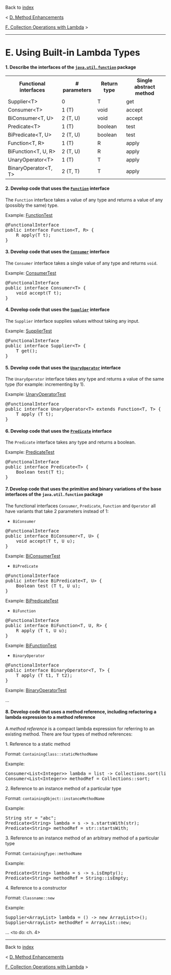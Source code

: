 Back to [index](README.md)

&lt; [D. Method Enhancements](D.md)

[F. Collection Operations with Lambda](F.md) &gt;

---
# E. Using Built-in Lambda Types

#### 1. Describe the interfaces of the [`java.util.function`](https://docs.oracle.com/javase/8/docs/api/java/util/function/package-summary.html) package
<table>
    <tr>
        <th>Functional interfaces</th>
        <th># parameters</th>
        <th>Return type</th>
        <th>Single abstract method</th>
    </tr>
    <tr>
        <td>Supplier&lt;T&gt;</td>
        <td>0</td>
        <td>T</td>
        <td>get</td>
    </tr>
    <tr>
        <td>Consumer&lt;T&gt;</td>
        <td>1 (T)</td>
        <td>void</td>
        <td>accept</td>
    </tr>
    <tr>
        <td>BiConsumer&lt;T, U&gt;</td>
        <td>2 (T, U)</td>
        <td>void</td>
        <td>accept</td>
    </tr>
    <tr>
        <td>Predicate&lt;T&gt;</td>
        <td>1 (T)</td>
        <td>boolean</td>
        <td>test</td>
    </tr>
    <tr>
        <td>BiPredicate&lt;T, U&gt;</td>
        <td>2 (T, U)</td>
        <td>boolean</td>
        <td>test</td>
    </tr>
    <tr>
        <td>Function&lt;T, R&gt;</td>
        <td>1 (T)</td>
        <td>R</td>
        <td>apply</td>
    </tr>
    <tr>
        <td>BiFunction&lt;T, U, R&gt;</td>
        <td>2 (T, U)</td>
        <td>R</td>
        <td>apply</td>
    </tr>
    <tr>
        <td>UnaryOperator&lt;T&gt;</td>
        <td>1 (T)</td>
        <td>T</td>
        <td>apply</td>
    </tr>
    <tr>
        <td>BinaryOperator&lt;T, T&gt;</td>
        <td>2 (T, T)</td>
        <td>T</td>
        <td>apply</td>
    </tr>
</table>

#### 2. Develop code that uses the [`Function`](https://docs.oracle.com/javase/8/docs/api/java/util/function/Function.html) interface
The `Function` interface takes a value of any type and returns a value of any (possibly the same) type.

Example: [FunctionTest](src/main/java/E/FunctionTest.java)

<pre>
@FunctionalInterface
public interface Function&lt;T, R&gt; {
    R apply(T t);
}
</pre>

#### 3. Develop code that uses the [`Consumer`](https://docs.oracle.com/javase/8/docs/api/java/util/function/Consumer.html) interface
The `Consumer` interface takes a single value of any type and returns `void`.

Example: [ConsumerTest](src/main/java/E/ConsumerTest.java)

<pre>
@FunctionalInterface
public interface Consumer&lt;T&gt; {
    void accept(T t);
}
</pre>

#### 4. Develop code that uses the [`Supplier`](https://docs.oracle.com/javase/8/docs/api/java/util/function/Supplier.html) interface
The `Supplier` interface supplies values without taking any input.

Example: [SupplierTest](src/main/java/E/SupplierTest.java)

<pre>
@FunctionalInterface
public interface Supplier&lt;T&gt; {
    T get();
}
</pre>

#### 5. Develop code that uses the [`UnaryOperator`](https://docs.oracle.com/javase/8/docs/api/java/util/function/UnaryOperator.html) interface
The `UnaryOperator` interface takes any type and returns a value of the same type (for example: incrementing by 1).

Example: [UnaryOperatorTest](src/main/java/E/UnaryOperatorTest.java)

<pre>
@FunctionalInterface
public interface UnaryOperator&lt;T&gt; extends Function&lt;T, T&gt; {
    T apply (T t);
}
</pre>

#### 6. Develop code that uses the [`Predicate`](https://docs.oracle.com/javase/8/docs/api/java/util/function/Predicate.html) interface
The `Predicate` interface takes any type and returns a boolean.

Example: [PredicateTest](src/main/java/E/PredicateTest.java)

<pre>
@FunctionalInterface
public interface Predicate&lt;T&gt; {
    Boolean test(T t);
}
</pre>

#### 7. Develop code that uses the primitive and binary variations of the base interfaces of the `java.util.function` package
The functional interfaces `Consumer`, `Predicate`, `Function` and `Operator` all have variants that take 2 parameters instead of 1:
- `BiConsumer`

<pre>
@FunctionalInterface
public interface BiConsumer&lt;T, U&gt; {
    void accept(T t, U u);
} 
</pre>

Example: [BiConsumerTest](src/main/java/E/BiConsumerTest.java)

- `BiPredicate`

<pre>
@FunctionalInterface
public interface BiPredicate&lt;T, U&gt; {
    Boolean test (T t, U u);
}
</pre>

Example: [BiPredicateTest](src/main/java/E/BiPredicateTest.java)

- `BiFunction`

<pre>
@FunctionalInterface
public interface BiFunction&lt;T, U, R&gt; {
    R apply (T t, U u);
}
</pre>

Example: [BiFunctionTest](src/main/java/E/BiFunctionTest.java)

- `BinaryOperator`

<pre>
@FunctionalInterface
public interface BinaryOperator&lt;T, T&gt; {
    T apply (T t1, T t2);
}
</pre>
 
Example: [BinaryOperatorTest](src/main/java/E/BinaryOperatorTest.java)

...
#### 8. Develop code that uses a method reference, including refactoring a lambda expression to a method reference
A _method reference_ is a compact lambda expression for referring to an existing method.
There are four types of method references:

1\. Reference to a static method

Format: <code>ContainingClass::staticMethodName</code>

Example:
<pre>
Consumer&lt;List&lt;Integer&gt;&gt; lambda = list -> Collections.sort(list);
Consumer&lt;List&lt;Integer&gt;&gt; methodRef = Collections::sort;
</pre>

2\. Reference to an instance method of a particular type

Format: <code>containingObject::instanceMethodName</code>

Example:
<pre>
String str = "abc";
Predicate&lt;String&gt; lambda = s -> s.startsWith(str);
Predicate&lt;String&gt; methodRef = str::startsWith;
</pre>

3\. Reference to an instance method of an arbitrary method of a particular type

Format: <code>ContainingType::methodName</code>

Example:
<pre>
Predicate&lt;String&gt; lambda = s -> s.isEmpty();
Predicate&lt;String&gt; methodRef = String::isEmpty;
</pre>

4\. Reference to a constructor

Format: <code>Classname::new</code>

Example:
<pre>
Supplier&lt;ArrayList&gt; lambda = () -> new ArrayList<>();
Supplier&lt;ArrayList&gt; methodRef = ArrayList::new;
</pre>

... <to do: ch. 4>

---
Back to [index](README.md)

&lt; [D. Method Enhancements](D.md)

[F. Collection Operations with Lambda](F.md) &gt;
